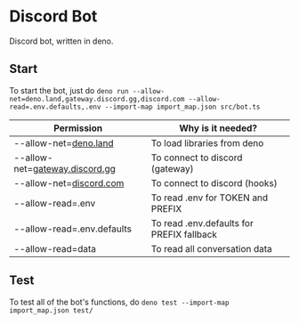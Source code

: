 # Discord Bot
Discord bot, written in deno.

## Start

To start the bot, just do `deno run --allow-net=deno.land,gateway.discord.gg,discord.com --allow-read=.env.defaults,.env --import-map import_map.json src/bot.ts`

| Permission                                           | Why is it needed?                         |
|------------------------------------------------------|-------------------------------------------|
| --allow-net=[deno.land](deno.land)                   | To load libraries from deno               |
| --allow-net=[gateway.discord.gg](gateway.discord.gg) | To connect to discord (gateway)           |
| --allow-net=[discord.com](discord.com)               | To connect to discord (hooks)             |
| --allow-read=.env                                    | To read .env for TOKEN and PREFIX         |
| --allow-read=.env.defaults                           | To read .env.defaults for PREFIX fallback |
| --allow-read=data                                    | To read all conversation data             |

## Test

To test all of the bot's functions, do `deno test --import-map import_map.json test/`